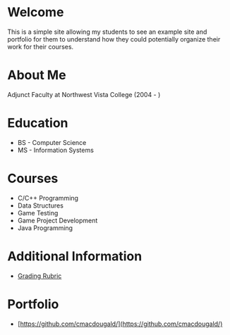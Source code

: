 # Welcome

This is a simple site allowing my students to see an example site and portfolio for them to understand how they could potentially organize their work for their courses.

# About Me

Adjunct Faculty at Northwest Vista College (2004 - )

# Education

* BS - Computer Science
* MS - Information Systems

# Courses
* C/C++ Programming
* Data Structures
* Game Testing
* Game Project Development
* Java Programming

# Additional Information
* [Grading Rubric](handouts/grading_rubric.md)

# Portfolio
* [https://github.com/cmacdougald/](https://github.com/cmacdougald/)
